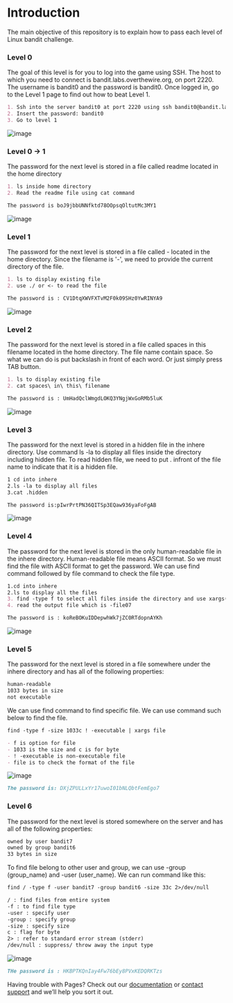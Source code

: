# Introduction

The main objective of this repository is to explain how to pass each level of Linux bandit challenge. 

### Level 0

The goal of this level is for you to log into the game using SSH. The host to which you need to connect is bandit.labs.overthewire.org, on port 2220. The username is bandit0 and the password is bandit0. Once logged in, go to the Level 1 page to find out how to beat Level 1.

```markdown
1. Ssh into the server bandit0 at port 2220 using ssh bandit0@bandit.labs.overthewire.org -p 2220
2. Insert the password: bandit0
3. Go to level 1
```
![image](https://user-images.githubusercontent.com/44106858/109784919-8708fc00-7c46-11eb-9935-030723356da4.png)


### Level 0 -> 1

The password for the next level is stored in a file called readme located in the home directory
```markdown
1. ls inside home directory
2. Read the readme file using cat command

The password is boJ9jbbUNNfktd78OOpsqOltutMc3MY1
```
![image](https://user-images.githubusercontent.com/44106858/109909734-90937200-7ce1-11eb-9a4f-f4fee9f7e02f.png)


### Level 1
The password for the next level is stored in a file called - located in the home directory. Since the filename is '-', we need to provide the current directory of the file.
```markdown
1. ls to display existing file
2. use ./ or <- to read the file

The password is : CV1DtqXWVFXTvM2F0k09SHz0YwRINYA9
```
![image](https://user-images.githubusercontent.com/44106858/109910513-3bf0f680-7ce3-11eb-915e-1265f09c9fbe.png)

### Level 2
The password for the next level is stored in a file called spaces in this filename located in the home directory. The file name contain space. So what we can do is put backslash in front of each word. Or just simply press  TAB button.
```markdown
1. ls to display existing file
2. cat spaces\ in\ this\ filename

The password is : UmHadQclWmgdLOKQ3YNgjWxGoRMb5luK
```
![image](https://user-images.githubusercontent.com/44106858/109910815-f2ed7200-7ce3-11eb-90de-a5d12ad2aaa2.png)

### Level 3
The password for the next level is stored in a hidden file in the inhere directory. Use command ls -la to display all files inside the directory including hidden file. To read hidden file, we need to put . infront of the file name to indicate that it is a hidden file.
```markdown
1 cd into inhere
2.ls -la to display all files
3.cat .hidden

The password is:pIwrPrtPN36QITSp3EQaw936yaFoFgAB
```
![image](https://user-images.githubusercontent.com/44106858/109911364-ea496b80-7ce4-11eb-8cf0-4a35b0ad90fe.png)

### Level 4
The password for the next level is stored in the only human-readable file in the inhere directory. Human-readable file means ASCII format. So we must find the file with ASCII format to get the password. We can use find command followed by file command to check the file type.
```markdown
1.cd into inhere
2.ls to display all the files
3. find -type f to select all files inside the directory and use xargs(extended argument) to add argument which is file to check the file type
4. read the output file which is -file07

The password is : koReBOKuIDDepwhWk7jZC0RTdopnAYKh
```
![image](https://user-images.githubusercontent.com/44106858/109912411-f5050000-7ce6-11eb-90f9-c7adf3c36795.png)

### Level 5
The password for the next level is stored in a file somewhere under the inhere directory and has all of the following properties:
```markdown
human-readable
1033 bytes in size
not executable
```
We can use find command to find specific file. We can use command such below to find the file.
```markdown
find -type f -size 1033c ! -executable | xargs file
```
```markdown
- f is option for file
- 1033 is the size and c is for byte
- ! -executable is non-executable file
- file is to check the format of the file
```
![image](https://user-images.githubusercontent.com/44106858/109918966-d6a50180-7cf2-11eb-87f8-5232147619d3.png)
```markdown
The password is: DXjZPULLxYr17uwoI01bNLQbtFemEgo7
```

### Level 6
The password for the next level is stored somewhere on the server and has all of the following properties:
```markdown
owned by user bandit7
owned by group bandit6
33 bytes in size
```
To find file belong to other user and group, we can use -group (group_name) and -user (user_name). We can run command like this:
```markdown
find / -type f -user bandit7 -group bandit6 -size 33c 2>/dev/null
```
```markdown
/ : find files from entire system
-f : to find file type
-user : specify user
-group : specify group
-size : specify size
c : flag for byte
2> : refer to standard error stream (stderr)
/dev/null : suppress/ throw away the input type
```
![image](https://user-images.githubusercontent.com/44106858/109920998-099cc480-7cf6-11eb-98a9-71798ec74b0e.png)
```markdown
THe password is : HKBPTKQnIay4Fw76bEy8PVxKEDQRKTzs
```


Having trouble with Pages? Check out our [documentation](https://docs.github.com/categories/github-pages-basics/) or [contact support](https://support.github.com/contact) and we’ll help you sort it out.
